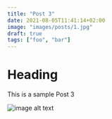 ```yaml
---
title: "Post 3"
date: 2021-08-05T11:41:14+02:00
image: "images/posts/1.jpg"
draft: true
tags: ["foo", "bar"]
---
```


# Heading
This is a sample Post 3

![image alt text](/images/posts/1.jpg)